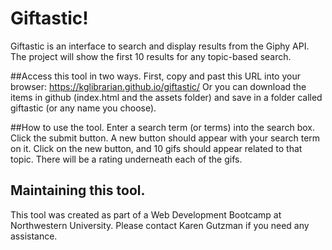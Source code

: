 # Giftastic!

Giftastic is an interface to search and display results from the Giphy API. The project will show the first 10 results for any topic-based search. 

##Access this tool in two ways. 
First, copy and past this URL into your browser: https://kglibrarian.github.io/giftastic/
Or you can download the items in github (index.html and the assets folder) and save in a folder called giftastic (or any name you choose). 

##How to use the tool. 
Enter a search term (or terms) into the search box. Click the submit button. A new button should appear with your search term on it. Click on the new button, and 10 gifs should appear related to that topic. There will be a rating underneath each of the gifs. 

## Maintaining this tool. 
This tool was created as part of a Web Development Bootcamp at Northwestern University. Please contact Karen Gutzman if you need any assistance.


   

